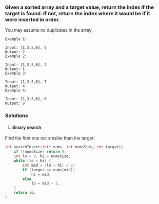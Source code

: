 ### Given a sorted array and a target value, return the index if the target is found. If not, return the index where it would be if it were inserted in order.

You may assume no duplicates in the array.

```
Example 1:

Input: [1,3,5,6], 5
Output: 2
Example 2:

Input: [1,3,5,6], 2
Output: 1
Example 3:

Input: [1,3,5,6], 7
Output: 4
Example 4:

Input: [1,3,5,6], 0
Output: 0
```


###  Solutions


1. #### Binary search

Find the first one not smaller than the target.

```c
int searchInsert(int* nums, int numsSize, int target){
    if (!numsSize) return 0;
    int lo = 0, hi = numsSize;
    while (lo < hi) {
        int mid = (lo + hi) / 2;
        if (target <= nums[mid])
            hi = mid;
        else
            lo = mid + 1;
    }
    return lo;
}
```
